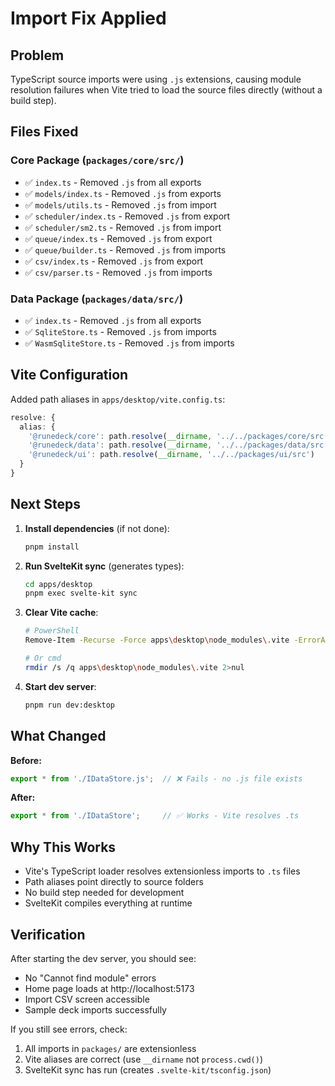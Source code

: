 # Import Fix Applied

## Problem
TypeScript source imports were using `.js` extensions, causing module resolution failures when Vite tried to load the source files directly (without a build step).

## Files Fixed

### Core Package (`packages/core/src/`)
- ✅ `index.ts` - Removed `.js` from all exports
- ✅ `models/index.ts` - Removed `.js` from exports
- ✅ `models/utils.ts` - Removed `.js` from import
- ✅ `scheduler/index.ts` - Removed `.js` from export
- ✅ `scheduler/sm2.ts` - Removed `.js` from import
- ✅ `queue/index.ts` - Removed `.js` from export
- ✅ `queue/builder.ts` - Removed `.js` from imports
- ✅ `csv/index.ts` - Removed `.js` from export
- ✅ `csv/parser.ts` - Removed `.js` from imports

### Data Package (`packages/data/src/`)
- ✅ `index.ts` - Removed `.js` from all exports
- ✅ `SqliteStore.ts` - Removed `.js` from imports
- ✅ `WasmSqliteStore.ts` - Removed `.js` from imports

## Vite Configuration
Added path aliases in `apps/desktop/vite.config.ts`:

```typescript
resolve: {
  alias: {
    '@runedeck/core': path.resolve(__dirname, '../../packages/core/src'),
    '@runedeck/data': path.resolve(__dirname, '../../packages/data/src'),
    '@runedeck/ui': path.resolve(__dirname, '../../packages/ui/src')
  }
}
```

## Next Steps

1. **Install dependencies** (if not done):
   ```bash
   pnpm install
   ```

2. **Run SvelteKit sync** (generates types):
   ```bash
   cd apps/desktop
   pnpm exec svelte-kit sync
   ```

3. **Clear Vite cache**:
   ```bash
   # PowerShell
   Remove-Item -Recurse -Force apps\desktop\node_modules\.vite -ErrorAction SilentlyContinue

   # Or cmd
   rmdir /s /q apps\desktop\node_modules\.vite 2>nul
   ```

4. **Start dev server**:
   ```bash
   pnpm run dev:desktop
   ```

## What Changed

**Before:**
```typescript
export * from './IDataStore.js';  // ❌ Fails - no .js file exists
```

**After:**
```typescript
export * from './IDataStore';     // ✅ Works - Vite resolves .ts
```

## Why This Works

- Vite's TypeScript loader resolves extensionless imports to `.ts` files
- Path aliases point directly to source folders
- No build step needed for development
- SvelteKit compiles everything at runtime

## Verification

After starting the dev server, you should see:
- No "Cannot find module" errors
- Home page loads at http://localhost:5173
- Import CSV screen accessible
- Sample deck imports successfully

If you still see errors, check:
1. All imports in `packages/` are extensionless
2. Vite aliases are correct (use `__dirname` not `process.cwd()`)
3. SvelteKit sync has run (creates `.svelte-kit/tsconfig.json`)
